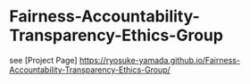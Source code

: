 # Fairness-Accountability-Transparency-Ethics-Group
see [Project Page] https://ryosuke-yamada.github.io/Fairness-Accountability-Transparency-Ethics-Group/
